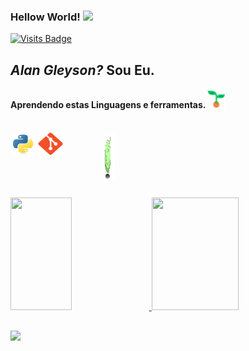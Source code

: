 ### Hellow World! <img src="https://github.com/Alan-Gleyson/Alan-Gleyson/blob/main/assets/Olá.gif" width="29px">
[![Visits Badge](https://badges.pufler.dev/visits/Alan-Gleyson/Alan-Gleyson)](https://badges.pufler.dev/visits/Alan-Gleyson/Alan-Gleyson)

## ___Alan Gleyson?___  Sou Eu.

#### Aprendendo estas Linguagens e ferramentas. <img src="https://github.com/Alan-Gleyson/Alan-Gleyson/blob/main/assets/seedling.png" width="29" height="29">


<div style="display: inline-block" ><br>
    <code><img alt="Aln-Python" height="36" width="40" src="https://github.com/Alan-Gleyson/Alan-Gleyson/blob/main/assets/python-original.svg"></code>
    <code><img alt="Aln-Git" height="36" width="40" src="https://github.com/Alan-Gleyson/Alan-Gleyson/blob/main/assets/git-original.svg"></code>
    <img align="right" alt="aln-zac" height="75" width="10%" src="https://github.com/Alan-Gleyson/Alan-Gleyson/blob/main/assets/Zac-bolha.gif">    
</div>

##

<div>
    <a href="https://github.com/Alan-Gleyson/Alan-Gleyson">
    <img height="180em" width="44%" src="https://github-readme-stats.vercel.app/api?username=Alan-Gleyson&show_icons=true&theme=gruvbox&include_all_commits=true&count_private=true/">
    <img height="180em" width="52.5%" src="https://github-readme-stats.vercel.app/api/top-langs/?username=Alan-Gleyson&layout=compact&langs_count=16&theme=gruvbox"/>
</div>

##    
    
<div>
    <a href="https://www.instagram.com/alan_gleysonn" target="_blank"><img src="https://img.shields.io/badge/Instagram-E4405F?style=for-the-badge&logo=instagram&logoColor=white">
</div>
